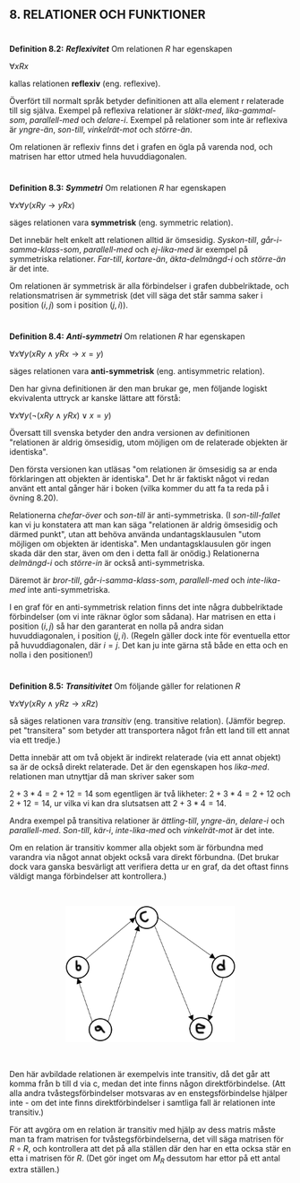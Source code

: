 ## 8. RELATIONER OCH FUNKTIONER
#
**Definition 8.2:** ***Reflexivitet*** Om relationen $R$ har egenskapen 

$∀xRx$  

kallas relationen **reflexiv** (eng. reflexive).

Överfört till normalt språk betyder definitionen att alla element r relaterade till sig själva. Exempel på reflexiva relationer är *släkt-med*, *lika-gammal-som*, *parallell-med* och *delare-i*. Exempel på relationer som inte är reflexiva är *yngre-än*, *son-till*, *vinkelrät-mot* och *större-än*.

Om relationen är reflexiv finns det i grafen en ögla på varenda nod, och matrisen har ettor utmed hela huvuddiagonalen.
#
**Definition 8.3:** ***Symmetri*** Om relationen $R$ har egenskapen

$∀x∀y(xRy→yRx)$

säges relationen vara **symmetrisk** (eng. symmetric relation).

Det innebär helt enkelt att relationen alltid är ömsesidig. *Syskon-till*, *går-i-samma-klass-som*, *parallell-med* och *ej-lika-med* är exempel på symmetriska relationer. *Far-till*, *kortare-än*, *äkta-delmängd-i* och *större-än* är det inte.

Om relationen är symmetrisk är alla förbindelser i grafen dubbelriktade, och relationsmatrisen är symmetrisk (det vill säga det står samma saker i position $(i, j)$ som i position $(j, i)$).
#
**Definition 8.4:** ***Anti-symmetri*** Om relationen $R$ har egenskapen

$∀x∀y(xRy∧yRx→x=y)$

säges relationen vara **anti-symmetrisk** (eng. antisymmetric relation). 

Den har givna definitionen är den man brukar ge, men följande logiskt ekvivalenta uttryck ar kanske lättare att förstå:

$∀x∀y(¬(xRy ∧yRx)∨x=y)$

Översatt till svenska betyder den andra versionen av definitionen "relationen är aldrig ömsesidig, utom möjligen om de relaterade objekten är identiska".  

Den första versionen kan utläsas "om relationen är ömsesidig sa ar enda förklaringen att objekten är identiska". Det hr är faktiskt något vi redan använt ett antal gånger här i boken (vilka kommer du att fa ta reda på i övning 8.20).

Relationerna *chefar-över* och *son-till* är anti-symmetriska. (I *son-till-fallet* kan vi ju konstatera att man kan säga "relationen är aldrig ömsesidig och därmed punkt", utan att behöva använda undantagsklausulen "utom möjligen om objekten är identiska". Men undantagsklausulen gör ingen skada där den star, även om den i detta fall är onödig.) Relationerna *delmängd-i* och *större-in* är också anti-symmetriska.

Däremot är *bror-till*, *går-i-samma-klass-som*, *parallell-med* och *inte-lika-med* inte anti-symmetriska.

I en graf för en anti-symmetrisk relation finns det inte några dubbelriktade förbindelser (om vi inte räknar öglor som sådana). Har matrisen en etta i position $(i, j)$ så har den garanterat en nolla på andra sidan huvuddiagonalen, i position $(j, i)$. (Regeln gäller dock inte för eventuella ettor på huvuddiagonalen, där $i = j$. Det kan ju inte gärna stå både en etta och en nolla i den positionen!)
#
**Definition 8.5:** ***Transitivitet*** Om följande gäller for relationen $R$

$∀x∀y(x R y∧y R z→ x R z)$

så säges relationen vara *transitiv* (eng. transitive relation). (Jämför begrep. pet "transitera" som betyder att transportera något från ett land till ett annat via ett tredje.)

Detta innebär att om två objekt är indirekt relaterade (via ett annat objekt) sa är de också direkt relaterade. Det är den egenskapen hos *lika-med*. relationen man utnyttjar då man skriver saker som

$2 + 3 * 4 = 2 + 12 = 14$ 
som egentligen är två likheter: $2 + 3 * 4 = 2 + 12$ och $2 + 12 = 14$, ur vilka vi
kan dra slutsatsen att $2 + 3 * 4 = 14$.

Andra exempel på transitiva relationer är *ättling-till*, *yngre-än*, *delare-i* och *parallell-med*. *Son-till*, *kär-i*, *inte-lika-med* och *vinkelrät-mot* är det inte.

Om en relation är transitiv kommer alla objekt som är förbundna med varandra via något annat objekt också vara direkt förbundna. (Det brukar dock vara ganska besvärligt att verifiera detta ur en graf, da det oftast finns väldigt manga förbindelser att kontrollera.)

<br>
<p align="center"><img src="Bilder/Transitivitet.png" width="60%"><p>
<br>

Den här avbildade relationen är exempelvis inte transitiv, då det går att komma från b till d via c, medan det inte finns någon direktförbindelse. (Att alla andra tvåstegsförbindelser motsvaras av en enstegsförbindelse hjälper inte - om det inte finns direktförbindelser i samtliga fall är relationen inte transitiv.)

För att avgöra om en relation är transitiv med hjälp av dess matris måste man ta fram matrisen for tvåstegsförbindelserna, det vill säga matrisen för $R∘R$, och kontrollera att det på alla ställen där den har en etta ocksa stär en etta i matrisen för $R$. (Det gör inget om $Μ_R$ dessutom har ettor på ett antal extra ställen.)
